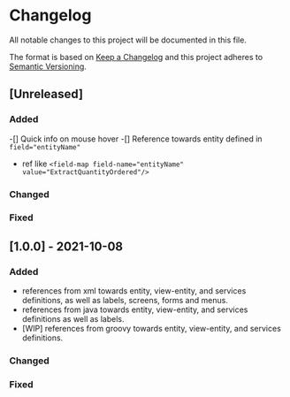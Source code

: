 # Changelog
All notable changes to this project will be documented in this file.

The format is based on [Keep a Changelog](http://keepachangelog.com/)
and this project adheres to [Semantic Versioning](http://semver.org/).

## [Unreleased]

### Added
-[] Quick info on mouse hover
-[] Reference towards entity defined in `field="entityName"`
- ref like `<field-map field-name="entityName" value="ExtractQuantityOrdered"/>`

### Changed

### Fixed

## [1.0.0] - 2021-10-08

### Added
- references from xml towards entity, view-entity, and services definitions, as well as labels, screens, forms and menus.
- references from java towards entity, view-entity, and services definitions as well as labels.
- [WIP] references from groovy towards entity, view-entity, and services definitions.

### Changed

### Fixed